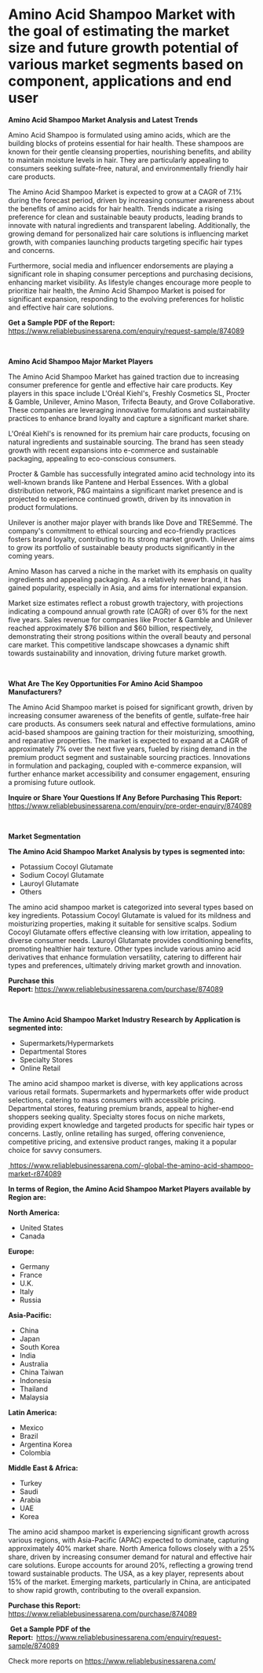 <p><h1>Amino Acid Shampoo Market with the goal of estimating the market size and future growth potential of various market segments based on component, applications and end user</h1></p><p><strong>Amino Acid Shampoo Market Analysis and Latest Trends</strong></p>
<p><p>Amino Acid Shampoo is formulated using amino acids, which are the building blocks of proteins essential for hair health. These shampoos are known for their gentle cleansing properties, nourishing benefits, and ability to maintain moisture levels in hair. They are particularly appealing to consumers seeking sulfate-free, natural, and environmentally friendly hair care products.</p><p>The Amino Acid Shampoo Market is expected to grow at a CAGR of 7.1% during the forecast period, driven by increasing consumer awareness about the benefits of amino acids for hair health. Trends indicate a rising preference for clean and sustainable beauty products, leading brands to innovate with natural ingredients and transparent labeling. Additionally, the growing demand for personalized hair care solutions is influencing market growth, with companies launching products targeting specific hair types and concerns.</p><p>Furthermore, social media and influencer endorsements are playing a significant role in shaping consumer perceptions and purchasing decisions, enhancing market visibility. As lifestyle changes encourage more people to prioritize hair health, the Amino Acid Shampoo Market is poised for significant expansion, responding to the evolving preferences for holistic and effective hair care solutions.</p></p>
<p><strong>Get a Sample PDF of the Report:&nbsp;</strong> <a href="https://www.reliablebusinessarena.com/enquiry/request-sample/874089?utm_campaign=3270&utm_medium=2&utm_source=Github&utm_content=ia&utm_term=30032025&utm_id=amino-acid-shampoo">https://www.reliablebusinessarena.com/enquiry/request-sample/874089</a></p>
<p>&nbsp;</p>
<p><strong>Amino Acid Shampoo Major Market Players</strong></p>
<p><p>The Amino Acid Shampoo Market has gained traction due to increasing consumer preference for gentle and effective hair care products. Key players in this space include L'Oréal Kiehl's, Freshly Cosmetics SL, Procter & Gamble, Unilever, Amino Mason, Trifecta Beauty, and Grove Collaborative. These companies are leveraging innovative formulations and sustainability practices to enhance brand loyalty and capture a significant market share.</p><p>L'Oréal Kiehl's is renowned for its premium hair care products, focusing on natural ingredients and sustainable sourcing. The brand has seen steady growth with recent expansions into e-commerce and sustainable packaging, appealing to eco-conscious consumers. </p><p>Procter & Gamble has successfully integrated amino acid technology into its well-known brands like Pantene and Herbal Essences. With a global distribution network, P&G maintains a significant market presence and is projected to experience continued growth, driven by its innovation in product formulations.</p><p>Unilever is another major player with brands like Dove and TRESemmé. The company's commitment to ethical sourcing and eco-friendly practices fosters brand loyalty, contributing to its strong market growth. Unilever aims to grow its portfolio of sustainable beauty products significantly in the coming years.</p><p>Amino Mason has carved a niche in the market with its emphasis on quality ingredients and appealing packaging. As a relatively newer brand, it has gained popularity, especially in Asia, and aims for international expansion.</p><p>Market size estimates reflect a robust growth trajectory, with projections indicating a compound annual growth rate (CAGR) of over 6% for the next five years. Sales revenue for companies like Procter & Gamble and Unilever reached approximately $76 billion and $60 billion, respectively, demonstrating their strong positions within the overall beauty and personal care market. This competitive landscape showcases a dynamic shift towards sustainability and innovation, driving future market growth.</p></p>
<p>&nbsp;</p>
<p><strong>What Are The Key Opportunities For Amino Acid Shampoo Manufacturers?</strong></p>
<p><p>The Amino Acid Shampoo market is poised for significant growth, driven by increasing consumer awareness of the benefits of gentle, sulfate-free hair care products. As consumers seek natural and effective formulations, amino acid-based shampoos are gaining traction for their moisturizing, smoothing, and reparative properties. The market is expected to expand at a CAGR of approximately 7% over the next five years, fueled by rising demand in the premium product segment and sustainable sourcing practices. Innovations in formulation and packaging, coupled with e-commerce expansion, will further enhance market accessibility and consumer engagement, ensuring a promising future outlook.</p></p>
<p><strong>Inquire or Share Your Questions If Any Before Purchasing This Report:</strong> <a href="https://www.reliablebusinessarena.com/enquiry/pre-order-enquiry/874089?utm_campaign=3270&utm_medium=2&utm_source=Github&utm_content=ia&utm_term=30032025&utm_id=amino-acid-shampoo">https://www.reliablebusinessarena.com/enquiry/pre-order-enquiry/874089</a></p>
<p>&nbsp;</p>
<p><strong>Market Segmentation</strong></p>
<p><strong>The Amino Acid Shampoo Market Analysis by types is segmented into:</strong></p>
<p><ul><li>Potassium Cocoyl Glutamate</li><li>Sodium Cocoyl Glutamate</li><li>Lauroyl Glutamate</li><li>Others</li></ul></p>
<p><p>The amino acid shampoo market is categorized into several types based on key ingredients. Potassium Cocoyl Glutamate is valued for its mildness and moisturizing properties, making it suitable for sensitive scalps. Sodium Cocoyl Glutamate offers effective cleansing with low irritation, appealing to diverse consumer needs. Lauroyl Glutamate provides conditioning benefits, promoting healthier hair texture. Other types include various amino acid derivatives that enhance formulation versatility, catering to different hair types and preferences, ultimately driving market growth and innovation.</p></p>
<p><strong>Purchase this Report:&nbsp;</strong><a href="https://www.reliablebusinessarena.com/purchase/874089?utm_campaign=3270&utm_medium=2&utm_source=Github&utm_content=ia&utm_term=30032025&utm_id=amino-acid-shampoo">https://www.reliablebusinessarena.com/purchase/874089</a></p>
<p>&nbsp;</p>
<p><strong>The Amino Acid Shampoo Market Industry Research by Application is segmented into:</strong></p>
<p><ul><li>Supermarkets/Hypermarkets</li><li>Departmental Stores</li><li>Specialty Stores</li><li>Online Retail</li></ul></p>
<p><p>The amino acid shampoo market is diverse, with key applications across various retail formats. Supermarkets and hypermarkets offer wide product selections, catering to mass consumers with accessible pricing. Departmental stores, featuring premium brands, appeal to higher-end shoppers seeking quality. Specialty stores focus on niche markets, providing expert knowledge and targeted products for specific hair types or concerns. Lastly, online retailing has surged, offering convenience, competitive pricing, and extensive product ranges, making it a popular choice for savvy consumers.</p></p>
<p><a href="https://www.reliablebusinessarena.com/-global-the-amino-acid-shampoo-market-r874089?utm_campaign=3270&utm_medium=2&utm_source=Github&utm_content=ia&utm_term=30032025&utm_id=amino-acid-shampoo">&nbsp;https://www.reliablebusinessarena.com/-global-the-amino-acid-shampoo-market-r874089</a></p>
<p><strong>In terms of Region, the Amino Acid Shampoo Market Players available by Region are:</strong></p>
<p>
    <p> <strong> North America: </strong>
        <ul>
            <li>United States</li>
            <li>Canada</li>
        </ul>
        </p> 
    <p> <strong> Europe: </strong>
        <ul>
            <li>Germany</li>
            <li>France</li>
            <li>U.K.</li>
            <li>Italy</li>
            <li>Russia</li>
        </ul>
        </p> 
    <p> <strong> Asia-Pacific: </strong>
        <ul>
            <li>China</li>
            <li>Japan</li>
            <li>South Korea</li>
            <li>India</li>
            <li>Australia</li>
            <li>China Taiwan</li>
            <li>Indonesia</li>
            <li>Thailand</li>
            <li>Malaysia</li>
        </ul>
        </p> 
    <p> <strong> Latin America: </strong>
        <ul>
            <li>Mexico</li>
            <li>Brazil</li>
            <li>Argentina Korea</li>
            <li>Colombia</li>
        </ul>
        </p> 
    <p> <strong> Middle East & Africa: </strong>
        <ul>
            <li>Turkey</li>
            <li>Saudi</li>
            <li>Arabia</li>
            <li>UAE</li>
            <li>Korea</li>
        </ul>
    </p>
    </p>
<p><p>The amino acid shampoo market is experiencing significant growth across various regions, with Asia-Pacific (APAC) expected to dominate, capturing approximately 40% market share. North America follows closely with a 25% share, driven by increasing consumer demand for natural and effective hair care solutions. Europe accounts for around 20%, reflecting a growing trend toward sustainable products. The USA, as a key player, represents about 15% of the market. Emerging markets, particularly in China, are anticipated to show rapid growth, contributing to the overall expansion.</p></p>
<p><strong>Purchase this Report: </strong><a href="https://www.reliablebusinessarena.com/purchase/874089?utm_campaign=3270&utm_medium=2&utm_source=Github&utm_content=ia&utm_term=30032025&utm_id=amino-acid-shampoo">https://www.reliablebusinessarena.com/purchase/874089</a></p>
<p>&nbsp;<strong>Get a Sample PDF of the Report:&nbsp;&nbsp;</strong><a href="https://www.reliablebusinessarena.com/enquiry/request-sample/874089?utm_campaign=3270&utm_medium=2&utm_source=Github&utm_content=ia&utm_term=30032025&utm_id=amino-acid-shampoo">https://www.reliablebusinessarena.com/enquiry/request-sample/874089</a></p>
<p><strong></strong></p>
<p>Check more reports on <a href="https://www.reliablebusinessarena.com/?utm_campaign=3270&utm_medium=2&utm_source=Github&utm_content=ia&utm_term=30032025&utm_id=amino-acid-shampoo">https://www.reliablebusinessarena.com/</a></p>
